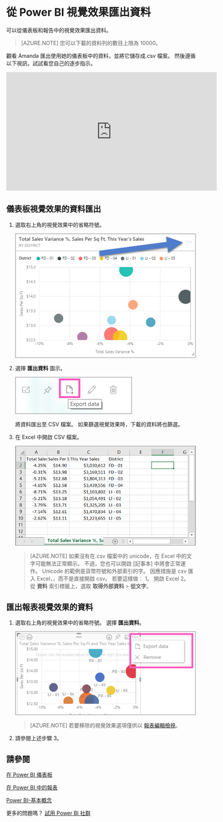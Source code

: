 <properties
   pageTitle="從視覺效果匯出資料"
   description="從報表視覺效果和儀表板的視覺效果匯出資料"
   services="powerbi"
   documentationCenter=""
   authors="mihart"
   manager="mblythe"
   backup=""
   editor=""
   tags=""
   featuredVideoId="jtlLGRKBvXY"
   qualityFocus="no"
   qualityDate=""/>

<tags
   ms.service="powerbi"
   ms.devlang="NA"
   ms.topic="article"
   ms.tgt_pltfrm="NA"
   ms.workload="powerbi"
   ms.date="08/25/2016"
   ms.author="mihart"/>

# 從 Power BI 視覺效果匯出資料
可以從儀表板和報告中的視覺效果匯出資料。  

>[AZURE.NOTE] 您可以下載的資料列的數目上限為 10000。

觀看 Amanda 匯出使用她的儀表板中的資料，並將它儲存成.csv 檔案。 然後遵循以下視訊，試試看您自己的逐步指示。

<iframe width="560" height="315" src="https://www.youtube.com/embed/jtlLGRKBvXY?start=61" frameborder="0" allowfullscreen></iframe>

## 儀表板視覺效果的資料匯出

1. 選取右上角的視覺效果中的省略符號。

    ![](media/powerbi-service-export-data/pbi-export-tile3.png)

2. 選擇  **匯出資料** 圖示。

    ![](media/powerbi-service-export-data/pbi_export_dash.png)

    將資料匯出至 CSV 檔案。 如果篩選視覺效果時，下載的資料將也篩選。

3. 在 Excel 中開啟 CSV 檔案。

    ![](media/powerbi-service-export-data/pbi-export-to-excel.png)

    >[AZURE.NOTE] 如果沒有在.csv 檔案中的 unicode，在 Excel 中的文字可能無法正常顯示。 不過，您也可以開啟 [記事本] 中將會正常運作。 Unicode 的範例是貨幣符號和外部索引的字。 因應措施是 csv 匯入 Excel，，而不是直接開啟 csv。 若要這樣做︰ 1。 開啟 Excel 2。 從 **資料** 索引標籤上，選取 **取得外部資料** > **從文字**。


## 匯出報表視覺效果的資料

1. 選取右上角的視覺效果中的省略符號。 選擇  **匯出資料**。

    ![](media/powerbi-service-export-data/pbi_export_dialog.png)

    >[AZURE.NOTE] 若要移除的視覺效果選項僅供以 [報表編輯檢視](powerbi-service-go-from-reading-view-to-editing-view.md)。

2. 請參閱上述步驟 3。

## 請參閱

[在 Power BI 儀表板](powerbi-service-dashboards.md)

[在 Power BI 中的報表](powerbi-service-reports.md)

[Power BI-基本概念](powerbi-service-basic-concepts.md)

更多的問題嗎？ [試用 Power BI 社群](http://community.powerbi.com/)
